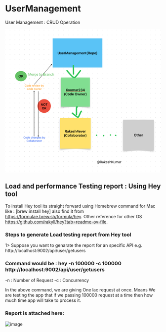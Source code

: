 # UserManagement
User Management : CRUD Operation 

![img_1.png](img_1.png)

## Load and performance Testing report : Using Hey tool

To install Hey tool its straight forward using Homebrew command for Mac like : [brew install hey] also find it from https://formulae.brew.sh/formula/hey.
Other reference for other OS  https://github.com/rakyll/hey?tab=readme-ov-file.

### Steps to generate Load testing report from Hey tool

1> Suppose you want to genarate the report for an specific API e.g. http://localhost:9002/api/user/getusers

### Command would be :  hey -n 100000 -c 100000 http://localhost:9002/api/user/getusers

-n : Number of Request
-c : Concurrency 

In the above command, we are giving One lac request at once. Means We are testing the app that if we passing 100000 request at a time then how much time app will take to process it.
### Report is attached here:
![image](https://github.com/user-attachments/assets/d8b16083-c83e-4777-b8b8-fca97a887243)

